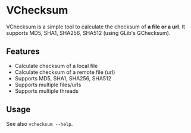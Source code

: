 # VChecksum

VChecksum is a simple tool to calculate the checksum of **a file or a url**. It supports MD5, SHA1, SHA256, SHA512 (using GLib's GChecksum).

## Features

* Calculate checksum of a local file
* Calculate checksum of a remote file (url)
* Supports MD5, SHA1, SHA256, SHA512
* Supports multiple files/urls
* Supports multiple threads

## Usage

See also `vchecksum --help`.
